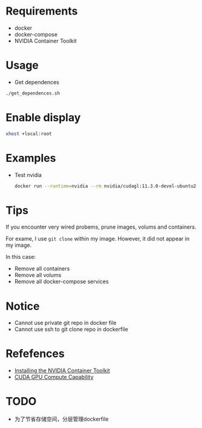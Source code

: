 
# Requirements
- docker
- docker-compose
- NVIDIA Container Toolkit

# Usage
- Get dependences
```sh
./get_dependences.sh
```
# Enable display

```sh
xhost +local:root
```

# Examples
- Test nvidia

    ```sh
    docker run --runtime=nvidia --rm nvidia/cudagl:11.3.0-devel-ubuntu20.04  nvidia-smi
    ```

# Tips

If you encounter very wired probems, prune images, volums and containers.


For exame, I use ``git clone`` within my image. However, it did not appear in my image.


In this case:
- Remove all containers
- Remove all volums
- Remove all docker-compose services


# Notice
- Cannot use private git repo in docker file
- Cannot use ssh to git clone repo in dockerfile


# Refefences
- [Installing the NVIDIA Container Toolkit](https://docs.nvidia.com/datacenter/cloud-native/container-toolkit/latest/install-guide.html)
- [CUDA GPU Compute Capability](https://developer.nvidia.com/cuda-gpus)

# TODO
- 为了节省存储空间，分层管理dockerfile


